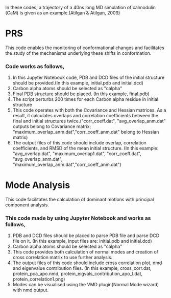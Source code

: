 
In these codes,  a trajectory of a 40ns long MD simulation of calmodulin (CaM) is given as an example.(Atilgan & Atilgan, 2009)

# PRS
This code enables the monitoring of conformational changes  and facilitates the study of the mechanisms underlying these shifts in conformation.
### Code works as follows,
1. In this Jupyter Notebook code, PDB and DCD files of the initial structure should be provided.(In this example, initial.pdb and initial.dcd) 
2. Carbon alpha atoms should be selected as "calpha"
3. Final PDB structure should be placed. (In this example, final.pdb)
4. The script perturbs 200 times for each Carbon alpha residue in initial structure
6. This code operates with both the Covariance and Hessian matrices. As a result, it calculates overlaps and correlation coefficients between the final and initial structures twice.("corr_coeff.dat", "avg_overlap_anm.dat" outputs belong to Covariance matrix; "maximum_overlap_anm.dat","corr_coeff_anm.dat" belong to Hessian matrix)
7. The output files of this code should include overlap, correlation coefficients, and RMSD of the mean initial structure. (In this example: "avg_overlap.dat", "maximum_overlap1.dat", "corr_coeff.dat", "avg_overlap_anm.dat", "maximum_overlap_anm.dat","corr_coeff_anm.dat")   


# Mode Analysis

This code facilitates the calculation of dominant motions with principal component analysis.
### This code made by using Jupyter Notebook and works as follows,

1. PDB and DCD files should be placed to parse PDB file and parse DCD file on it. (In this example, input files are: initial.pdb and initial.dcd) 
2. Carbon alpha atoms should be selected as "calpha"
2. This code provides both calculation of normal modes and creation of cross correlation matrix to use further analysis.
3. The output files of this code should include cross correlation plot, nmd and eigenvalue contribution files. (In this example, cross_corr.dat, protein_pca_apo.nmd, protein_eigvals_contribution_apo_l.dat, protein_correlation1.png)
4. Modes can be visualised using the VMD plugin(Normal Mode wizard) with nmd output. 

